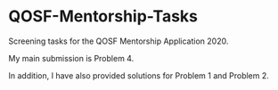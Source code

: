 # QOSF-Mentorship-Tasks
Screening tasks for the QOSF Mentorship Application 2020. 

My main submission is Problem 4. 

In addition, I have also provided solutions for Problem 1 and Problem 2. 
